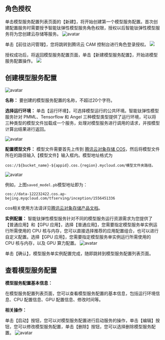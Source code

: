 ## 角色授权

单击模型服务配置列表页面的【新建】，将开始创建第一个模型服务配置。首次创建配置服务时需要授予智能钛弹性模型服务角色权限，授权以后智能钛弹性模型服务将为您创建云存储等服务。
![avatar](https://main.qcloudimg.com/raw/76482e8a5d79da531b229ae878e88856.png)

单击【前往访问管理】，您将跳转到腾讯云 CAM 控制台进行角色登录授权。
![](https://main.qcloudimg.com/raw/5652736ef01eb46620d133599252bf3f.png)


授权成功后，将返回模型服务配置页面，单击【新建模型服务配置】，开始进模型服务配置操作。
![](https://main.qcloudimg.com/raw/1a76604a9a07d62050b4b4fead7f6b42.png)

## 创建模型服务配置
![avatar](https://main.qcloudimg.com/raw/361a70ca5170e13516034367277dfcc9.png)

**名称：** 要创建的模型服务配置的名称，不超过20个字符。

**选择运行环境：** 单击【运行环境】，可选择模型运行的公共环境。智能钛弹性模型服务针对 PMML、Tensorflow 和 Angel 三种模型类型提供了运行环境，可以将三种类型的模型文件加载成一个服务，处理对模型服务进行调用的请求，并按模型计算出结果进行返回。

![avatar](https://main.qcloudimg.com/raw/b2a77cb2bc03e81cb8f723e8b85714ab.png)

**配置模型文件：** 模型文件需要首先上传到 [腾讯云对象存储 COS](https://console.cloud.tencent.com/cos5/bucket)，然后将模型文件所在的路径输入【模型文件】输入框内。模型地址格式为 

	cos://${bucket_name}-${appid}.cos.{region}.mycloud.com/模型文件夹路径。

![avatar](https://main.qcloudimg.com/raw/02c28e02bc24298e79789fb4459f6870.png)

例如，上图`saved_model.pb`模型地址即为：

	cos://data-122232422.cos.ap-bejing.myqcloud.com/tfserving/inception/1556451336


cos相关使用方法请详见[腾讯云对象存储产品文档](https://cloud.tencent.com/document/product/436)。

**实例配置：** 智能钛弹性模型服务针对不同的模型服务运行资源需求为您提供了【普通应用】和【GPU 应用】，选择【普通应用】，您需要指定模型服务单实例运行所需使用的 CPU 核与内存，您可以直接选择推荐的应用配置组合，也可以进行自定义配置。选择【GPU 应用】，您需要指定模型服务单实例运行所需使用的 CPU 核与内存，以及 GPU 算力配置。
![avatar](https://main.qcloudimg.com/raw/b2b2e53c7456e8fb0ad05ea2fda3d553.png)

单击【确认】，模型服务单实例配置完成，随即跳转到模型服务配置列表页面。

##  查看模型服务配置

**模型服务配置基本信息：**

在模型服务配置列表页面，您可以查看模型服务配置的基本信息，包括运行环境信息、CPU 配置信息、GPU 配置信息、修改时间等。

**相关操作：**

单击【启动】按钮，您可以对模型服务配置进行启动服务的操作，单击【编辑】按钮，您可以修改模型服务配置，单击【删除】按钮，您可以选择删除模型服务配置。
![avatar](https://main.qcloudimg.com/raw/8f3e699bf02c082914148ea7e32314a5.png)


